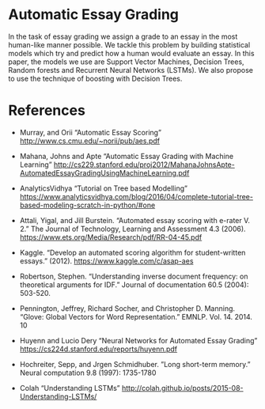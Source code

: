 # Automatic Essay Grading

In the task of essay grading we assign a grade to an essay in the most human-like manner possible. We tackle this problem by building statistical models which try and predict how a human would evaluate an essay. In this paper, the models we use are Support Vector Machines, Decision Trees, Random forests and Recurrent Neural Networks (LSTMs). We also propose to use the technique of boosting with Decision Trees.

# References

- Murray, and Orii “Automatic Essay Scoring” http://www.cs.cmu.edu/~norii/pub/aes.pdf

- Mahana, Johns and Apte “Automatic Essay Grading with Machine Learning”   http://cs229.stanford.edu/proj2012/MahanaJohnsApte-AutomatedEssayGradingUsingMachineLearning.pdf

- AnalyticsVidhya “Tutorial on Tree based Modelling” 		https://www.analyticsvidhya.com/blog/2016/04/complete-tutorial-tree-based-modeling-scratch-in-python/#one

- Attali, Yigal, and Jill Burstein. “Automated essay scoring with e-rater V. 2.” The Journal of Technology, Learning and Assessment 4.3 (2006). https://www.ets.org/Media/Research/pdf/RR-04-45.pdf
- Kaggle. “Develop an automated scoring algorithm for student-written essays.” (2012). https://www.kaggle.com/c/asap-aes 
- Robertson, Stephen. “Understanding inverse document frequency: on theoretical arguments for IDF.” Journal of documentation 60.5 (2004): 503-520. 
- Pennington, Jeffrey, Richard Socher, and Christopher D. Manning. “Glove: Global Vectors for Word Representation.” EMNLP. Vol. 14. 2014. 10 
- Huyenn and Lucio Dery “Neural Networks for Automated Essay Grading” https://cs224d.stanford.edu/reports/huyenn.pdf
- Hochreiter, Sepp, and Jrgen Schmidhuber. ”Long short-term memory.” Neural computation 9.8 (1997): 1735-1780
- Colah “Understanding LSTMs” http://colah.github.io/posts/2015-08-Understanding-LSTMs/



